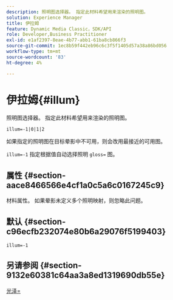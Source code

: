 ```yaml
---
description: 照明图选择器。 指定此材料希望用来渲染的照明图。
solution: Experience Manager
title: 伊拉姆
feature: Dynamic Media Classic，SDK/API
role: Developer,Business Practitioner
exl-id: e1af2397-8eae-4b77-abb1-61ba8cb866f3
source-git-commit: 1ec8b59f442eb96c6c3f5f1405d57a38a86bd056
workflow-type: tm+mt
source-wordcount: '83'
ht-degree: 4%

---
```


# 伊拉姆{#illum}

照明图选择器。 指定此材料希望用来渲染的照明图。

`illum=-1|0|1|2`

如果指定的照明图在目标晕影中不可用，则会改用最接近的可用图。

`illum=-1` 指定根据值自动选择照明 `gloss=` 图。

## 属性 {#section-aace8466566e4cf1a0c5a6c0167245c9}

材料属性。 如果晕影未定义多个照明映射，则忽略此问题。

## 默认 {#section-c96ecfb232074e80b6a29076f5199403}

`illum=-1`

## 另请参阅 {#section-9132e60381c64aa3a8ed1319690db55e}

[光泽=](../../../../../ir-api/http-protocol/image-rendering-api-ref/c-ir-http-protocol-ref/c-ir-http-protocol-command-reference/r-ir-http-gloss.md#reference-325aef2ee51e4e1584a06047427340ca)
